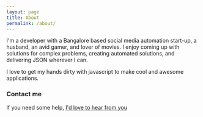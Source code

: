 ```yaml
---
layout: page
title: About
permalink: /about/
---
```


I'm a developer with a Bangalore based social media automation start-up, a husband, an avid gamer, and lover of movies. I enjoy coming up with solutions for complex problems, creating automated solutions, and delivering JSON wherever I can.

I love to get my hands dirty with javascript to make cool and awesome applications.

### Contact me

If you need some help, [I'd love to hear from you](mailto:dharmendrasingh715@gmail.com)